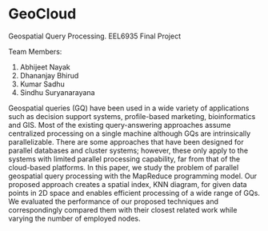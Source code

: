 GeoCloud
========

Geospatial Query Processing. EEL6935 Final Project

Team Members:
1. Abhijeet Nayak
2. Dhananjay Bhirud
3. Kumar Sadhu
4. Sindhu Suryanarayana


Geospatial queries (GQ) have been used in a wide variety of applications such as decision support systems,
profile-based marketing, bioinformatics and GIS. Most of the existing query-answering approaches assume
centralized processing on a single machine although GQs are intrinsically parallelizable. There are some
approaches that have been designed for parallel databases and cluster systems; however, these only
apply to the systems with limited parallel processing capability, far from that of the cloud-based platforms. 
In this paper, we study the problem of parallel geospatial query processing with the MapReduce programming model. 
Our proposed approach creates a spatial index, KNN diagram, for given data points in 2D space and enables
efficient processing of a wide range of GQs. We evaluated the performance of our proposed techniques and
correspondingly compared them with their closest related work while varying the number of employed nodes. 
